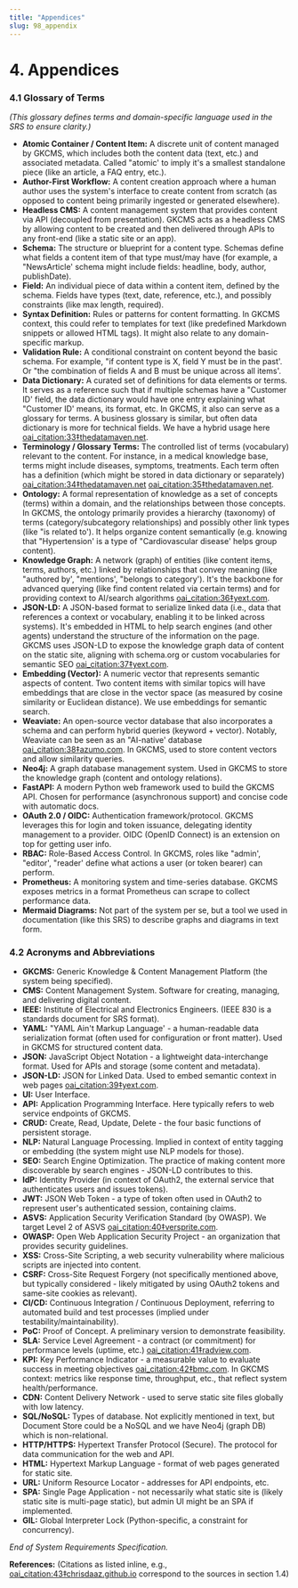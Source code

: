 ```yaml
---
title: "Appendices"
slug: 98_appendix
---
```


# 4. Appendices  

### 4.1 Glossary of Terms  
*(This glossary defines terms and domain-specific language used in the SRS to ensure clarity.)*

- **Atomic Container / Content Item:** A discrete unit of content managed by GKCMS, which includes both the content data (text, etc.) and associated metadata. Called "atomic' to imply it's a smallest standalone piece (like an article, a FAQ entry, etc.).  
- **Author-First Workflow:** A content creation approach where a human author uses the system's interface to create content from scratch (as opposed to content being primarily ingested or generated elsewhere).  
- **Headless CMS:** A content management system that provides content via API (decoupled from presentation). GKCMS acts as a headless CMS by allowing content to be created and then delivered through APIs to any front-end (like a static site or an app).  
- **Schema:** The structure or blueprint for a content type. Schemas define what fields a content item of that type must/may have (for example, a "NewsArticle' schema might include fields: headline, body, author, publishDate).  
- **Field:** An individual piece of data within a content item, defined by the schema. Fields have types (text, date, reference, etc.), and possibly constraints (like max length, required).  
- **Syntax Definition:** Rules or patterns for content formatting. In GKCMS context, this could refer to templates for text (like predefined Markdown snippets or allowed HTML tags). It might also relate to any domain-specific markup.  
- **Validation Rule:** A conditional constraint on content beyond the basic schema. For example, "if content type is X, field Y must be in the past'. Or "the combination of fields A and B must be unique across all items'.  
- **Data Dictionary:** A curated set of definitions for data elements or terms. It serves as a reference such that if multiple schemas have a "Customer ID' field, the data dictionary would have one entry explaining what "Customer ID' means, its format, etc. In GKCMS, it also can serve as a glossary for terms. A business glossary is similar, but often data dictionary is more for technical fields. We have a hybrid usage here [oai_citation:33‡thedatamaven.net](https://thedatamaven.net/2017/04/whats-the-difference-glossary-dictionary-taxonomy-ontology/#:~:text=A%20Data%20Dictionary%20is%20an,will%C2%A0include%20semantic%20name%20and%20definition).  
- **Terminology / Glossary Terms:** The controlled list of terms (vocabulary) relevant to the content. For instance, in a medical knowledge base, terms might include diseases, symptoms, treatments. Each term often has a definition (which might be stored in data dictionary or separately) [oai_citation:34‡thedatamaven.net](https://thedatamaven.net/2017/04/whats-the-difference-glossary-dictionary-taxonomy-ontology/#:~:text=What%20is%20a%20glossary%3F) [oai_citation:35‡thedatamaven.net](https://thedatamaven.net/2017/04/whats-the-difference-glossary-dictionary-taxonomy-ontology/#:~:text=What%20is%20a%20dictionary%3F).  
- **Ontology:** A formal representation of knowledge as a set of concepts (terms) within a domain, and the relationships between those concepts. In GKCMS, the ontology primarily provides a hierarchy (taxonomy) of terms (category/subcategory relationships) and possibly other link types (like "is related to'). It helps organize content semantically (e.g. knowing that "Hypertension' is a type of "Cardiovascular disease' helps group content).  
- **Knowledge Graph:** A network (graph) of entities (like content items, terms, authors, etc.) linked by relationships that convey meaning (like "authored by', "mentions', "belongs to category'). It's the backbone for advanced querying (like find content related via certain terms) and for providing context to AI/search algorithms [oai_citation:36‡yext.com](https://www.yext.com/platform/content#:~:text=).  
- **JSON-LD:** A JSON-based format to serialize linked data (i.e., data that references a context or vocabulary, enabling it to be linked across systems). It's embedded in HTML to help search engines (and other agents) understand the structure of the information on the page. GKCMS uses JSON-LD to expose the knowledge graph data of content on the static site, aligning with schema.org or custom vocabularies for semantic SEO [oai_citation:37‡yext.com](https://www.yext.com/platform/content#:~:text=).  
- **Embedding (Vector):** A numeric vector that represents semantic aspects of content. Two content items with similar topics will have embeddings that are close in the vector space (as measured by cosine similarity or Euclidean distance). We use embeddings for semantic search.  
- **Weaviate:** An open-source vector database that also incorporates a schema and can perform hybrid queries (keyword + vector). Notably, Weaviate can be seen as an "AI-native' database [oai_citation:38‡azumo.com](https://azumo.com/software-developer/weaviate#:~:text=Hire%20Nearshore%20Weaviate%20Developers%20,search%20and%20knowledge%20graph%20exploration). In GKCMS, used to store content vectors and allow similarity queries.  
- **Neo4j:** A graph database management system. Used in GKCMS to store the knowledge graph (content and ontology relations).  
- **FastAPI:** A modern Python web framework used to build the GKCMS API. Chosen for performance (asynchronous support) and concise code with automatic docs.  
- **OAuth 2.0 / OIDC:** Authentication framework/protocol. GKCMS leverages this for login and token issuance, delegating identity management to a provider. OIDC (OpenID Connect) is an extension on top for getting user info.  
- **RBAC:** Role-Based Access Control. In GKCMS, roles like "admin', "editor', "reader' define what actions a user (or token bearer) can perform.  
- **Prometheus:** A monitoring system and time-series database. GKCMS exposes metrics in a format Prometheus can scrape to collect performance data.  
- **Mermaid Diagrams:** Not part of the system per se, but a tool we used in documentation (like this SRS) to describe graphs and diagrams in text form.  

### 4.2 Acronyms and Abbreviations  

- **GKCMS:** Generic Knowledge & Content Management Platform (the system being specified).  
- **CMS:** Content Management System. Software for creating, managing, and delivering digital content.  
- **IEEE:** Institute of Electrical and Electronics Engineers. (IEEE 830 is a standards document for SRS format).  
- **YAML:** "YAML Ain't Markup Language' - a human-readable data serialization format (often used for configuration or front matter). Used in GKCMS for structured content data.  
- **JSON:** JavaScript Object Notation - a lightweight data-interchange format. Used for APIs and storage (some content and metadata).  
- **JSON-LD:** JSON for Linked Data. Used to embed semantic context in web pages [oai_citation:39‡yext.com](https://www.yext.com/platform/content#:~:text=).  
- **UI:** User Interface.  
- **API:** Application Programming Interface. Here typically refers to web service endpoints of GKCMS.  
- **CRUD:** Create, Read, Update, Delete - the four basic functions of persistent storage.  
- **NLP:** Natural Language Processing. Implied in context of entity tagging or embedding (the system might use NLP models for those).  
- **SEO:** Search Engine Optimization. The practice of making content more discoverable by search engines - JSON-LD contributes to this.  
- **IdP:** Identity Provider (in context of OAuth2, the external service that authenticates users and issues tokens).  
- **JWT:** JSON Web Token - a type of token often used in OAuth2 to represent user's authenticated session, containing claims.  
- **ASVS:** Application Security Verification Standard (by OWASP). We target Level 2 of ASVS [oai_citation:40‡versprite.com](https://versprite.com/blog/software-development-life-cycle/#:~:text=Level%201%20%E2%80%93%20First%20step%2C,verify%20with%20black%20box%20testing).  
- **OWASP:** Open Web Application Security Project - an organization that provides security guidelines.  
- **XSS:** Cross-Site Scripting, a web security vulnerability where malicious scripts are injected into content.  
- **CSRF:** Cross-Site Request Forgery (not specifically mentioned above, but typically considered - likely mitigated by using OAuth2 tokens and same-site cookies as relevant).  
- **CI/CD:** Continuous Integration / Continuous Deployment, referring to automated build and test processes (implied under testability/maintainability).  
- **PoC:** Proof of Concept. A preliminary version to demonstrate feasibility.  
- **SLA:** Service Level Agreement - a contract (or commitment) for performance levels (uptime, etc.) [oai_citation:41‡radview.com](https://www.radview.com/blog/in-the-spotlight-the-sla-for-performance-and-load-testing/#:~:text=Performance%20Testing%20%20has%20become,in%20Performance%20and%20Load%20Testing).  
- **KPI:** Key Performance Indicator - a measurable value to evaluate success in meeting objectives [oai_citation:42‡bmc.com](https://www.bmc.com/blogs/sla-vs-kpi/#:~:text=Both%20the%20Service%20Level%20metrics,regarded%20as%20an%20SLA%20term). In GKCMS context: metrics like response time, throughput, etc., that reflect system health/performance.  
- **CDN:** Content Delivery Network - used to serve static site files globally with low latency.  
- **SQL/NoSQL:** Types of database. Not explicitly mentioned in text, but Document Store could be a NoSQL and we have Neo4j (graph DB) which is non-relational.  
- **HTTP/HTTPS:** Hypertext Transfer Protocol (Secure). The protocol for data communication for the web and API.  
- **HTML:** Hypertext Markup Language - format of web pages generated for static site.  
- **URL:** Uniform Resource Locator - addresses for API endpoints, etc.  
- **SPA:** Single Page Application - not necessarily what static site is (likely static site is multi-page static), but admin UI might be an SPA if implemented.  
- **GIL:** Global Interpreter Lock (Python-specific, a constraint for concurrency).  

*End of System Requirements Specification.* 

**References:** (Citations as listed inline, e.g., [oai_citation:43‡chrisdaaz.github.io](https://chrisdaaz.github.io/static-web-scholcomm/tutorials/static-site-generators/#:~:text=YAML%20syntax%20is%20strict%3B%20invalid,an%20error%20you%20don%E2%80%99t%20understand) correspond to the sources in section 1.4)